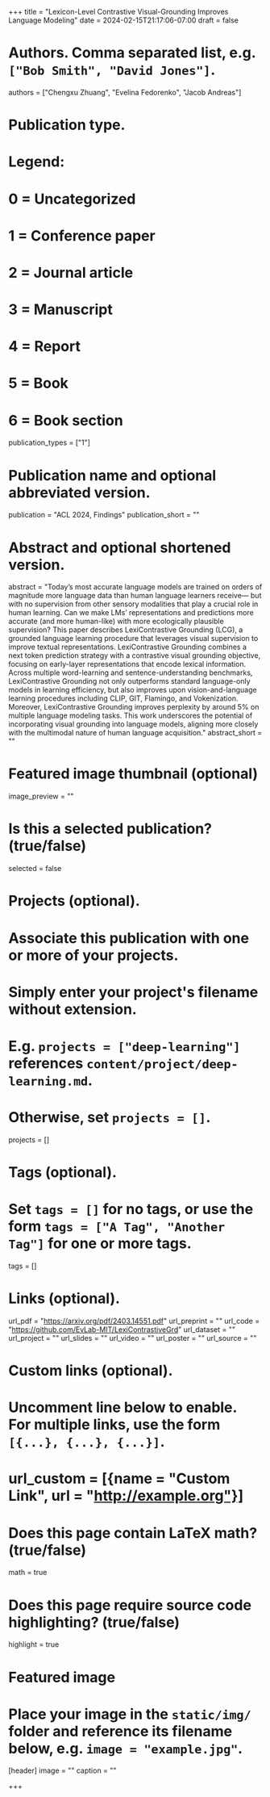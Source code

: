 +++
title = "Lexicon-Level Contrastive Visual-Grounding Improves Language Modeling"
date = 2024-02-15T21:17:06-07:00
draft = false

# Authors. Comma separated list, e.g. `["Bob Smith", "David Jones"]`.
authors = ["Chengxu Zhuang", "Evelina Fedorenko", "Jacob Andreas"]

# Publication type.
# Legend:
# 0 = Uncategorized
# 1 = Conference paper
# 2 = Journal article
# 3 = Manuscript
# 4 = Report
# 5 = Book
# 6 = Book section
publication_types = ["1"]

# Publication name and optional abbreviated version.
publication = "ACL 2024, Findings"
publication_short = ""

# Abstract and optional shortened version.
abstract = "Today’s most accurate language models are trained on orders of magnitude more language data than human language learners receive— but with no supervision from other sensory modalities that play a crucial role in human learning. Can we make LMs’ representations and predictions more accurate (and more human-like) with more ecologically plausible supervision? This paper describes LexiContrastive Grounding (LCG), a grounded language learning procedure that leverages visual supervision to improve textual representations. LexiContrastive Grounding combines a next token prediction strategy with a contrastive visual grounding objective, focusing on early-layer representations that encode lexical information. Across multiple word-learning and sentence-understanding benchmarks, LexiContrastive Grounding not only outperforms standard language-only models in learning efficiency, but also improves upon vision-and-language learning procedures including CLIP, GIT, Flamingo, and Vokenization. Moreover, LexiContrastive Grounding improves perplexity by around 5% on multiple language modeling tasks. This work underscores the potential of incorporating visual grounding into language models, aligning more closely with the multimodal nature of human language acquisition."
abstract_short = ""

# Featured image thumbnail (optional)
image_preview = ""

# Is this a selected publication? (true/false)
selected = false

# Projects (optional).
#   Associate this publication with one or more of your projects.
#   Simply enter your project's filename without extension.
#   E.g. `projects = ["deep-learning"]` references `content/project/deep-learning.md`.
#   Otherwise, set `projects = []`.
projects = []

# Tags (optional).
#   Set `tags = []` for no tags, or use the form `tags = ["A Tag", "Another Tag"]` for one or more tags.
tags = []

# Links (optional).
url_pdf = "https://arxiv.org/pdf/2403.14551.pdf"
url_preprint = ""
url_code = "https://github.com/EvLab-MIT/LexiContrastiveGrd"
url_dataset = ""
url_project = ""
url_slides = ""
url_video = ""
url_poster = ""
url_source = ""

# Custom links (optional).
#   Uncomment line below to enable. For multiple links, use the form `[{...}, {...}, {...}]`.
# url_custom = [{name = "Custom Link", url = "http://example.org"}]

# Does this page contain LaTeX math? (true/false)
math = true 

# Does this page require source code highlighting? (true/false)
highlight = true

# Featured image
# Place your image in the `static/img/` folder and reference its filename below, e.g. `image = "example.jpg"`.
[header]
image = ""
caption = ""

+++
